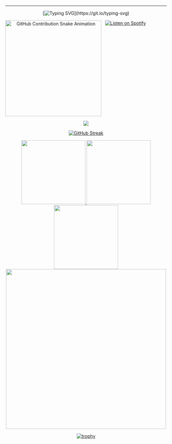 <div align="center">

---

[![Typing SVG](https://readme-typing-svg.demolab.com?font=Jersey+15&size=30&pause=1000&color=42C3B4&background=9D56FF00&center=true&vCenter=true&repeat=false&random=false&width=600&lines=Hello!+Welcome+to+my+GitHub+page.)](https://git.io/typing-svg)  

<div style="display:flex">
  <picture>
    <source media="(prefers-color-scheme: dark)" srcset="https://raw.githubusercontent.com/therealilyas/therealilyas/output/github-contribution-grid-snake-dark.svg">
    <source media="(prefers-color-scheme: light)" srcset="https://raw.githubusercontent.com/therealilyas/therealilyas/output/github-contribution-grid-snake.svg">
    <img alt="GitHub Contribution Snake Animation" src="https://raw.githubusercontent.com/therealilyas/therealilyas/output/github-contribution-grid-snake.svg" width="300">
  </picture>
  <span>&nbsp;&nbsp;&nbsp;</span>
  <a href="https://open.spotify.com/track/1MqzIgGsHP4cNjPboevsfq?si=a1a852efb1fa49c3">
    <img alt="Listen on Spotify" src="https://img.shields.io/badge/Spotify-Now_Playing-1DB954?style=for-the-badge&logo=spotify&logoColor=white">
  </a>
</div>

![](https://komarev.com/ghpvc/?username=therealilyas&color=brightgreen)


[![GitHub Streak](https://streak-stats.demolab.com?user=therealilyas&theme=whatsapp-dark2&card_width=830)](https://git.io/streak-stats)

<a href="https://github.com/therealilyas/github-readme-stats#gh-dark-mode-only">
  <img height=200 src="https://github-readme-stats.vercel.app/api?username=therealilyas&show_icons=true&theme=gotham#gh-dark-mode-only" />
</a>
<a href="https://github.com/therealilyas/github-readme-stats#gh-dark-mode-only">
  <img height=200 src="https://github-readme-stats.vercel.app/api/top-langs/?username=therealilyas&layout=compact&langs_count=8&hide=jupyter%20notebook&card_width=330&theme=gotham#gh-dark-mode-only" />
</a>
<a href="https://github.com/therealilyas/github-readme-stats#gh-light-mode-only">
  <img height=200 src="https://github-readme-stats.vercel.app/api?username=therealilyas&show_icons=true&theme=catppuccin_latte#gh-light-mode-only" />
</a>

<img src="https://user-images.githubusercontent.com/74038190/212284158-e840e285-664b-44d7-b79b-e264b5e54825.gif" width="500">


[![trophy](https://github-profile-trophy.vercel.app/?username=therealilyas&theme=gruvbox&row=1&column=5)](https://github.com/ryo-ma/github-profile-trophy)

</div>
